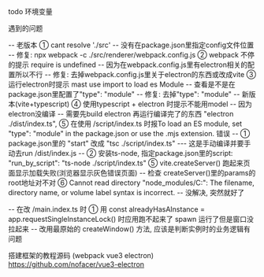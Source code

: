todo
    环境变量


遇到的问题

-- 老版本
    ① cant resolve './src'
        -- 没有在package.json里指定config文件位置
        -- 修复: npx webpack -c ./src/renderer/webpack.config.js
    ② webpack 不停的提示 require is undefined
        -- 因为在webpack.config.js里有electron相关的配置所以不行
        -- 修复: 去掉webpack.config.js里关于electron的东西或改成vite
    ③ 运行electron时提示 mast use import to load es Module
        -- 查看是不是在package.json里配置了"type": "module"
        -- 修复: 去掉"type": "module"
-- 新版本(vite+typescript)
    ④ 使用typescript + electron 时提示不能用model
        -- 因为electron没编译
        -- 需要先build electron 再运行编译完了的东西 "electron ./dist/index.ts",
    ⑤ 在使用 /script/index.ts 时报To load an ES module, set "type": "module" in the package.json or use the .mjs extension. 错误
        -- ① package.json里的 "start" 改成 "tsc ./script/index.ts" --- 这是手动编译并要手动去run /dist/index.js
        -- ② 安装ts-node, 指定package.json里的script: "run_by_script": "ts-node ./script/index.ts"
    ⑤ vite.createServer() 跑起来页面显示加载失败(浏览器显示灰色错误页面)
        -- 检查 createServer()里的params的root地址对不对
    ⑥ Cannot read directory "node_modules/C:": The filename, directory name, or volume label syntax is incorrect.
        -- 没解决, 突然就好了

-- 在改 /main.index.ts 时
    ① 用 const alreadyHasAInstance = app.requestSingleInstanceLock() 时应用跑不起来了
       spawn 运行了但是窗口没拉起来
       -- 改用最原始的 createWindow() 方法, 应该是判断实例时的业务逻辑有问题


搭建框架的教程源码 (webpack vue3 electron)
    https://github.com/nofacer/vue3-electron

